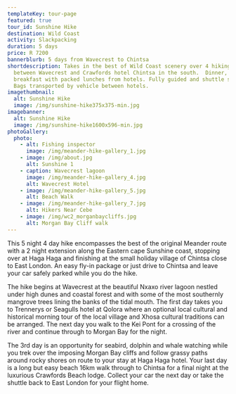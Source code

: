 ```yaml
---
templateKey: tour-page
featured: true
tour_id: Sunshine Hike
destination: Wild Coast
activity: Slackpacking
duration: 5 days
price: R 7200
bannerblurb: 5 days from Wavecrest to Chintsa
shortdescription: Takes in the best of Wild Coast scenery over 4 hiking days
  between Wavecrest and Crawfords hotel Chintsa in the south.  Dinner, bed and
  breakfast with packed lunches from hotels. Fully guided and shuttle service.
  Bags transported by vehicle between hotels.
imagethumbnail:
  alt: Sunshine Hike
  image: /img/sunshine-hike375x375-min.jpg
imagebanner:
  alt: Sunshine Hike
  image: /img/sunshine-hike1600x596-min.jpg
photoGallery:
  photo:
    - alt: Fishing inspector
      image: /img/meander-hike-gallery_1.jpg
    - image: /img/about.jpg
      alt: Sunshine 1
    - caption: Wavecrest lagoon
      image: /img/meander-hike-gallery_4.jpg
      alt: Wavecrest Hotel
    - image: /img/meander-hike-gallery_5.jpg
      alt: Beach Walk
    - image: /img/meander-hike-gallery_7.jpg
      alt: Hikers Near Cebe
    - image: /img/wc2_morganbaycliffs.jpg
      alt: Morgan Bay Cliff walk
---
```


This 5 night 4 day hike encompasses the best of the original Meander route with a 2 night extension along the Eastern cape Sunshine coast, stopping over at Haga Haga and finishing at the small holiday village of Chintsa close to East London. An easy fly-in package or just drive to Chintsa and leave your car safely parked while you do the hike.

The hike begins at Wavecrest at the beautiful Nxaxo river lagoon nestled under high dunes and coastal forest and with some of the most southernly mangrove trees lining the banks of the tidal mouth. The first day takes you to Trennerys or Seagulls hotel at Qolora where an optional local cultural and historical morning tour of the local village and Xhosa cultural traditions can be arranged. The next day you walk to the Kei Pont for a crossing of the river and continue through to Morgan Bay for the night.

The 3rd day is an opportunity for seabird, dolphin and whale watching while you trek over the imposing Morgan Bay cliffs and follow grassy paths around rocky shores on route to your stay at Haga Haga hotel. Your last day is a long but easy beach 16km walk through to Chintsa for a final night at the luxurious Crawfords Beach lodge. Collect your car the next day or take the shuttle back to East London for your flight home.

